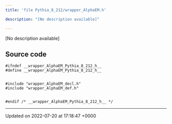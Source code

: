 ```yaml
---
title: 'file Pythia_8_212/wrapper_AlphaEM.h'

description: "[No description available]"

---
```







[No description available]




## Source code

```
#ifndef __wrapper_AlphaEM_Pythia_8_212_h__
#define __wrapper_AlphaEM_Pythia_8_212_h__


#include "wrapper_AlphaEM_decl.h"
#include "wrapper_AlphaEM_def.h"


#endif /* __wrapper_AlphaEM_Pythia_8_212_h__ */
```


-------------------------------

Updated on 2022-07-20 at 17:18:47 +0000
